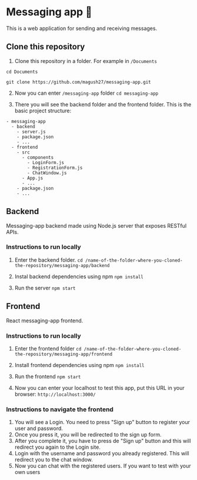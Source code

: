 # Messaging app :speech_balloon:

This is a web application for sending and receiving messages.

## Clone this repository

1. Clone this repository in a folder. For example in `/Documents`

`cd Documents`

`git clone https://github.com/magush27/messaging-app.git `

2. Now you can enter `/messaging-app` folder
`cd messaging-app`

3.  There you will see the backend folder and the frontend folder. This is the basic project structure:

```
- messaging-app
  - backend
    - server.js
    - package.json
    - ...
  - frontend
    - src
      - components
        - LoginForm.js
        - RegistrationForm.js
        - ChatWindow.js
      - App.js
      - ...
    - package.json
    - ...
```



## Backend
Messaging-app backend made using Node.js server that exposes RESTful APIs.

### Instructions to run locally

1. Enter the backend folder.
`cd /name-of-the-folder-where-you-cloned-the-repository/messaging-app/backend`

2. Instal backend dependencies using npm
`npm install`

3. Run the server
`npm start`


## Frontend

React messaging-app frontend.

### Instructions to run locally
1. Enter the frontend folder
`cd /name-of-the-folder-where-you-cloned-the-repository/messaging-app/frontend`

2. Install frontend dependencies using npm
`npm install`

3. Run the frontend
`npm start`

4. Now you can enter your localhost to test this app, put this URL in your browser:
`http://localhost:3000/`


### Instructions to navigate the frontend
1. You will see a Login. You need to press "Sign up" button to register your user and password.
2. Once you press it, you will be redirected to the sign up form.
3. After you complete it, you have to press de "Sign up" button and this will redirect you again to the Login site.
4. Login with the username and password you already registered. This will redirect you to the chat window.
5. Now you can chat with the registered users. If you want to test with your own users